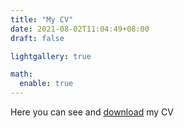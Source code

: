 ```yaml
---
title: "My CV"
date: 2021-08-02T11:04:49+08:00
draft: false

lightgallery: true

math:
  enable: true
---
```


Here you can see and [download](https://raw.githubusercontent.com/GianmarcoAndreana/gianmarcoandreana.github.io/main/Gianmarco_Andreana_CV.pdf) my CV

<object data="https://raw.githubusercontent.com/GianmarcoAndreana/gianmarcoandreana.github.io/main/Gianmarco_Andreana_CV.pdf" type="application/pdf" width="100%"> 
</object>
